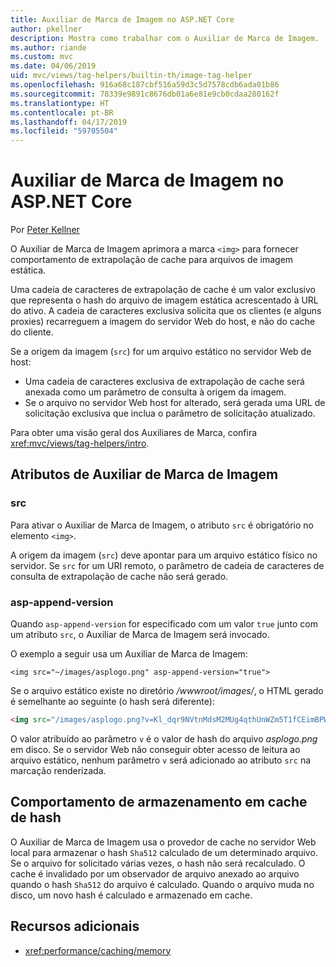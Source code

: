 ```yaml
---
title: Auxiliar de Marca de Imagem no ASP.NET Core
author: pkellner
description: Mostra como trabalhar com o Auxiliar de Marca de Imagem.
ms.author: riande
ms.custom: mvc
ms.date: 04/06/2019
uid: mvc/views/tag-helpers/builtin-th/image-tag-helper
ms.openlocfilehash: 916a68c187cbf516a59d3c5d7578cdb6ada01b86
ms.sourcegitcommit: 78339e9891c8676db01a6e81e9cb0cdaa280162f
ms.translationtype: HT
ms.contentlocale: pt-BR
ms.lasthandoff: 04/17/2019
ms.locfileid: "59705504"
---
```

# <a name="image-tag-helper-in-aspnet-core"></a>Auxiliar de Marca de Imagem no ASP.NET Core

Por [Peter Kellner](http://peterkellner.net)

O Auxiliar de Marca de Imagem aprimora a marca `<img>` para fornecer comportamento de extrapolação de cache para arquivos de imagem estática.

Uma cadeia de caracteres de extrapolação de cache é um valor exclusivo que representa o hash do arquivo de imagem estática acrescentado à URL do ativo. A cadeia de caracteres exclusiva solicita que os clientes (e alguns proxies) recarreguem a imagem do servidor Web do host, e não do cache do cliente.

Se a origem da imagem (`src`) for um arquivo estático no servidor Web de host:

* Uma cadeia de caracteres exclusiva de extrapolação de cache será anexada como um parâmetro de consulta à origem da imagem.
* Se o arquivo no servidor Web host for alterado, será gerada uma URL de solicitação exclusiva que inclua o parâmetro de solicitação atualizado.

Para obter uma visão geral dos Auxiliares de Marca, confira <xref:mvc/views/tag-helpers/intro>.

## <a name="image-tag-helper-attributes"></a>Atributos de Auxiliar de Marca de Imagem

### <a name="src"></a>src

Para ativar o Auxiliar de Marca de Imagem, o atributo `src` é obrigatório no elemento `<img>`.

A origem da imagem (`src`) deve apontar para um arquivo estático físico no servidor. Se `src` for um URI remoto, o parâmetro de cadeia de caracteres de consulta de extrapolação de cache não será gerado.

### <a name="asp-append-version"></a>asp-append-version

Quando `asp-append-version` for especificado com um valor `true` junto com um atributo `src`, o Auxiliar de Marca de Imagem será invocado.

O exemplo a seguir usa um Auxiliar de Marca de Imagem:

```cshtml
<img src="~/images/asplogo.png" asp-append-version="true">
```

Se o arquivo estático existe no diretório */wwwroot/images/*, o HTML gerado é semelhante ao seguinte (o hash será diferente):

```html
<img src="/images/asplogo.png?v=Kl_dqr9NVtnMdsM2MUg4qthUnWZm5T1fCEimBPWDNgM">
```

O valor atribuído ao parâmetro `v` é o valor de hash do arquivo *asplogo.png* em disco. Se o servidor Web não conseguir obter acesso de leitura ao arquivo estático, nenhum parâmetro `v` será adicionado ao atributo `src` na marcação renderizada.

## <a name="hash-caching-behavior"></a>Comportamento de armazenamento em cache de hash

O Auxiliar de Marca de Imagem usa o provedor de cache no servidor Web local para armazenar o hash `Sha512` calculado de um determinado arquivo. Se o arquivo for solicitado várias vezes, o hash não será recalculado. O cache é invalidado por um observador de arquivo anexado ao arquivo quando o hash `Sha512` do arquivo é calculado. Quando o arquivo muda no disco, um novo hash é calculado e armazenado em cache.

## <a name="additional-resources"></a>Recursos adicionais

* <xref:performance/caching/memory>
